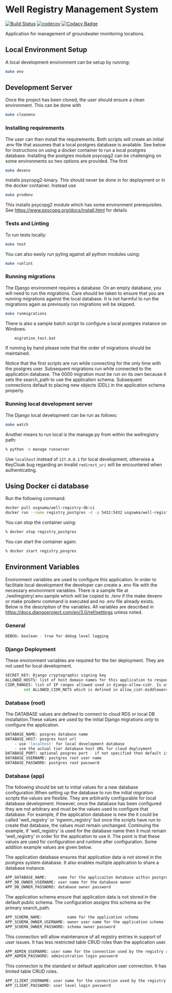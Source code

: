 # Well Registry Management System

[![Build Status](https://travis-ci.org/ACWI-SOGW/well_registry_management.svg?branch=master)](https://travis-ci.org/ACWI-SOGW/well_registry_management)
[![codecov](https://codecov.io/gh/ACWI-SOGW/well_registry_management/branch/master/graph/badge.svg)](https://codecov.io/gh/ACWI-SOGW/well_registry_management)
[![Codacy Badge](https://api.codacy.com/project/badge/Grade/6af41d5963ee48c1bb9f8a83ea338b46)](https://www.codacy.com/gh/ACWI-SOGW/well_registry_management?utm_source=github.com&amp;utm_medium=referral&amp;utm_content=ACWI-SOGW/well_registry_management&amp;utm_campaign=Badge_Grade)

Application for management of groundwater monitoring locations.

## Local Environment Setup
A local development environment can be setup by running:

```bash
make env
```

## Development Server
Once the project has been cloned, the user should ensure a clean environment. This can be
done with 
```bash
make cleanenv
```
### Installing requirements
The user can then install the requirements. Both scripts will create an initial .env file that
assumes that a local postgres database is available. See below for instructions on using a docker container
to run a local postgres database. Installing the postgres module psycopg2 can be
challenging on some environments so two options are provided. The first
```bash
make devenv
```
installs psycopg2-binary. This should never be done in for deployment or in the docker container. Instead use
```bash
make prodenv
```
This installs psycopg2 module which has some environment prerequisites. See <https://www.psycopg.org/docs/install.html> for details

### Tests and Linting
To run tests locally:
```bash
make test
```

You can also easily run pyling against all python modules using:
```bash
make runlint
```

### Running migrations
The Django environment requires a database. On an empty database, you will need to run the migrations. Care 
should be taken to ensure that you are running migrations against the local database. It is not harmful to run the migrations again as previously run migrations will be skipped.

```bash
make runmigrations
``` 

There is also a sample batch script to configure a local postgres instance on Windows.
```bash 
    migration_test.bat
```

If running by hand please note that the order of migrations should be maintained.

Notice that the first scripts are run while connecting for the only time with the postgres user. Subsequent migrations run while connected to the application database. The 0000 migration must be run on its own because it sets the search_path to use the application schema. Subsequent connections default to placing new objects (DDL) in the application schema properly.

### Running local development server
The Django local development can be run as follows:
```bash
make watch
```
Another means to run local is the manage.py from within the wellregistry path:
```bash
% python -m manage runserver
```

Use `localhost` instead of `127.0.0.1` for local development, otherwise a KeyCloak bug
regarding an invalid `redirect_uri` will be encountered when authenticating.

## Using Docker ci database
Run the following command:
```bash
docker pull usgswma/well-registry-db:ci
docker run --name registry_postgres -d -p 5432:5432 usgswma/well-registry-db:ci
```

You can stop the container using:
```bash
% docker stop registry_postgres
```
You can start the container again:
```bash
% docker start registry_posgres
```

## Environment Variables

Environment variables are used to configure this application. In order to facilitate local development
the developer can create a .env file with the necessary environment variables. There is a sample
file at ./wellregistry/.env.sample which will be copied to ./env if the make devenv or make prodenv
command is executed and no .env file already exists. Below is the description of the variables.
All variables are described in <https://docs.djangoproject.com/en/3.0/ref/settings> unless noted.

### General
```bash
DEBUG: boolean - true for debug level logging
``` 

### Django Deployment 
These environment variables are required for the tier deployment. They are not used for local development.
```bash
SECRET_KEY: Django cryptographic signing key
ALLOWED_HOSTS: list of host domain names for this application to respond
CIDR_RANGES: list of IP ranges allowed used in django-allow-cidr. Is used to
        set ALLOWED_CIDR_NETS which is defined in allow_cidr.middleware.AllowCIDRMiddleware
```

### Database (root)
The DATABASE values are defined to connect to cloud RDS or local DB installation.These values are used by the initial Django migrations *only* to configure the application.
```bash
DATABASE_NAME: posgres database name
DATABASE_HOST: posgres host url 
    - use 'localhost' for local development database
    - use the actual tier database host URL for cloud deployment
DATABASE_PORT: optional posgres port - if not specified then default is '5432' 
DATABASE_USERNAME: postgres root user name
DATABASE_PASSWORD: postgres root password
```

### Database (app)
The following should be set to initial values for a new database configuration.When setting up the database to run the initial migration scripts the values are flexible. They are arbitrarily configurable for local database development. However, once the database has been configured they are not arbitrary and must be the values used to configure that database. For example, if the application database is new the it could be called 'well_registry' or 'ngwmn_registry' but once the scripts have run to create that database, the values must remain unchanged. Continuing the example, if 'well_registry' is used for the database name then it must remain 'well_registry' in order for the application to use it. The point is that these values are used for configuration and runtime after configuration. Some addition example values are given below. 

The application database ensures that application data is not stored in the postgres system database. It also enables multiple application to share a database instance.
```bash
APP_DATABASE_NAME:     name for the applicaiton database within postgres
APP_DB_OWNER_USERNAME: user name for the database owner
APP_DB_OWNER_PASSWORD: database owner password
```
The application schema ensure that application data is not stored in the default public schema. The configuration assigns this schema as the primary search_path.
```bash
APP_SCHEMA_NAME:           name for the application schema
APP_SCHEMA_OWNER_USERNAME: owner user name for the application schema
APP_SCHEMA_OWNER_PASSWORD: schema owner password
```
This connection will allow maintenance of all registry entries in support of user issues. It has less restricted table CRUD roles than the application user.
 ```bash
APP_ADMIN_USERNAME: user name for the connection used by the registry administration
APP_ADMIN_PASSWORD: administration login password
```
This connecton is the standard or default application user connection. It has limited table CRUD roles.
```bash
APP_CLIENT_USERNAME: user name for the connection used by the registry users
APP_CLIENT_PASSWORD: user level login password
```